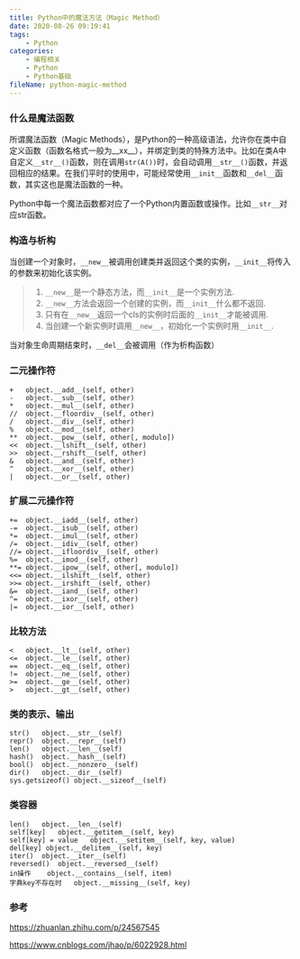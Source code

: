 ```yaml
---
title: Python中的魔法方法（Magic Method）
date: 2020-08-26 09:19:41
tags:
	- Python
categories:
	- 编程相关
	- Python
	- Python基础
fileName: python-magic-method
---
```


### 什么是魔法函数

所谓魔法函数（Magic Methods），是Python的一种高级语法，允许你在类中自定义函数（函数名格式一般为\_\_xx\_\_），并绑定到类的特殊方法中。比如在类A中自定义`__str__()`函数，则在调用`str(A())`时，会自动调用`__str__()`函数，并返回相应的结果。在我们平时的使用中，可能经常使用`__init__`函数和`__del__`函数，其实这也是魔法函数的一种。

Python中每一个魔法函数都对应了一个Python内置函数或操作。比如`__str__`对应str函数。

### 构造与析构

当创建一个对象时，`__new__`被调用创建类并返回这个类的实例，`__init__`将传入的参数来初始化该实例。

> 1. `__new__`是一个静态方法，而`__init__`是一个实例方法.
> 2. `__new__`方法会返回一个创建的实例，而`__init__`什么都不返回.
> 3. 只有在`__new__`返回一个cls的实例时后面的`__init__`才能被调用.
> 4. 当创建一个新实例时调用`__new__`，初始化一个实例时用`__init__`.

当对象生命周期结束时，`__del__`会被调用（作为析构函数）



### 二元操作符

```
+	object.__add__(self, other)
-	object.__sub__(self, other)
*	object.__mul__(self, other)
//	object.__floordiv__(self, other)
/	object.__div__(self, other)
%	object.__mod__(self, other)
**	object.__pow__(self, other[, modulo])
<<	object.__lshift__(self, other)
>>	object.__rshift__(self, other)
&	object.__and__(self, other)
^	object.__xor__(self, other)
|	object.__or__(self, other)
```



### 扩展二元操作符

```
+=	object.__iadd__(self, other)
-=	object.__isub__(self, other)
*=	object.__imul__(self, other)
/=	object.__idiv__(self, other)
//=	object.__ifloordiv__(self, other)
%=	object.__imod__(self, other)
**=	object.__ipow__(self, other[, modulo])
<<=	object.__ilshift__(self, other)
>>=	object.__irshift__(self, other)
&=	object.__iand__(self, other)
^=	object.__ixor__(self, other)
|=	object.__ior__(self, other)
```



### 比较方法

```
<	object.__lt__(self, other)
<=	object.__le__(self, other)
==	object.__eq__(self, other)
!=	object.__ne__(self, other)
>=	object.__ge__(self, other)
>	object.__gt__(self, other)
```



### 类的表示、输出

```
str()	object.__str__(self) 
repr()	object.__repr__(self)
len()	object.__len__(self)
hash()	object.__hash__(self) 
bool()	object.__nonzero__(self) 
dir()	object.__dir__(self)
sys.getsizeof()	object.__sizeof__(self)
```



### 类容器

```
len()	object.__len__(self)
self[key]	object.__getitem__(self, key)
self[key] = value	object.__setitem__(self, key, value)
del[key] object.__delitem__(self, key)
iter()	object.__iter__(self)
reversed()	object.__reversed__(self)
in操作	object.__contains__(self, item)
字典key不存在时	object.__missing__(self, key)
```





### 参考

https://zhuanlan.zhihu.com/p/24567545

https://www.cnblogs.com/jhao/p/6022928.html